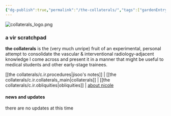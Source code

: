 ```yaml
---
{"dg-publish":true,"permalink":"/the-collaterals/","tags":["gardenEntry"]}
---
```



![collaterals_logo.png](/img/user/kitchen%20drawer/attachments/collaterals_logo.png)

### a vir scratchpad

**the collaterals** is the (very much unripe) fruit of an experimental, personal attempt to consolidate the vascular & interventional radiology-adjacent knowledge I come across and present it in a manner that might be useful to medical students and other early-stage trainees.


[[the collaterals/c.ir.procedures\|jisoo's notes]]  |  [[the collaterals/c.ir.collaterals_main\|collaterals]]  |  [[the collaterals/c.ir.obliquities\|obliquities]]  |  [about nicole](https://thecollaterals.neocities.org/about-njk)


#### news and updates

there are no updates at this time

